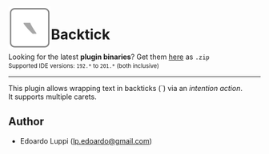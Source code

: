 <img align="left" width="85" height="85" src="https://raw.githubusercontent.com/lppedd/idea-backtick/master/images/idea_backtick_logo.png" alt="Plugin logo">

# Backtick

Looking for the latest **plugin binaries**? Get them [here][1] as `.zip`  
<small>Supported IDE versions: `192.*` to `201.*` (both inclusive)</small> 

-----

This plugin allows wrapping text in backticks (`) via an _intention action_.  
It supports multiple carets.

## Author

 - Edoardo Luppi (<lp.edoardo@gmail.com>)

[1]: https://github.com/lppedd/idea-backtick/releases
